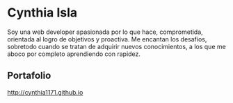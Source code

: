 # Cynthia Isla

Soy una web developer apasionada por lo que hace, comprometida, orientada al logro de objetivos y proactiva. Me encantan los desafíos, sobretodo cuando se tratan de adquirir nuevos conocimientos, a los que me aboco por completo aprendiendo con rapidez.

## Portafolio

http://cynthia1171.github.io

